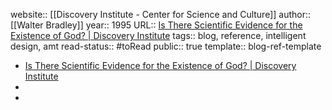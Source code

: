 website:: [[Discovery Institute - Center for Science and Culture]] 
author::  [[Walter Bradley]] 
year:: 1995
URL:: [Is There Scientific Evidence for the Existence of God? | Discovery Institute](https://www.discovery.org/a/18843/)
tags:: blog, reference, intelligent design, amt
read-status:: #toRead 
public:: true
template:: blog-ref-template

- [Is There Scientific Evidence for the Existence of God? | Discovery Institute](https://www.discovery.org/a/18843/)
-
-